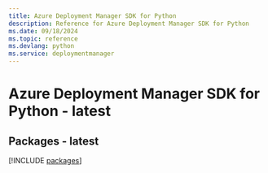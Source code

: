 ```yaml
---
title: Azure Deployment Manager SDK for Python
description: Reference for Azure Deployment Manager SDK for Python
ms.date: 09/18/2024
ms.topic: reference
ms.devlang: python
ms.service: deploymentmanager
---
```

# Azure Deployment Manager SDK for Python - latest
## Packages - latest
[!INCLUDE [packages](deployment-manager-index.md)]
